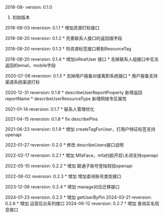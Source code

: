 2018-08- version: 0.1.0
1. 初始版本

2018-08-03 reversion: 0.1.1
    * 增加资源打标接口

2018-08-20 reversion: 0.1.2
    * 完善联系人接口的返回值字段

2018-08-20 reversion: 0.1.3
    * 将资源标签接口移到ResourceTag

2018-08-20 reversion: 0.1.4
    * 增加isRealUser 接口
    * 去掉联系人组接口中无法返回的email，mobile字段

2020-07-08 reversion: 0.1.5
    * 去掉用户报备对接离职系统接口
    * 用户报备支持渠道系统渠道打标

2020-12-31 reversion: 0.1.6
    * describeUserReportProperty 新增返回 reportName
    * describeUserResourceType 新增网络专区属性

2021-01-14 reversion: 0.1.7
    * 联系人管理优化

2021-04-15 reversion: 0.1.8
    * fix describePins

2021-06-23 reversion: 0.1.9
    * 增加 createTagForUser，打用户特征标签支持openapi

2022-01-27 reversion: 0.2.0
    * 修改 describeUsers接口说明

2022-02-17 reversion: 0.2.1
    * 增加 MfaFace，mfa扫脸开启\关闭支持openapi

2022-05-10 reversion: 0.2.2
    * 增加 联通子账号登陆校验openapi

2022-06-02 reversion: 0.2.3
    * 增加 增加查询账号类型接口

2023-12-08 reversion: 0.2.4
    * 增加  manage对应迁移接口

2024-01-23 reversion: 0.2.5
    * 增加  getUserByPin
2024-03-21 reversion: 0.2.6
    * 增加  运营后台系列接口
2024-06-12 reversion: 0.2.7
    * 增加  查询实名信息接口
